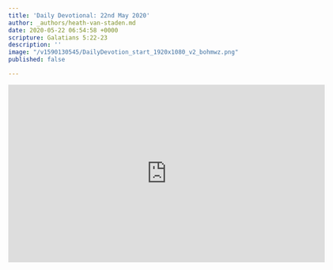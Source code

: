 ```yaml
---
title: 'Daily Devotional: 22nd May 2020'
author: _authors/heath-van-staden.md
date: 2020-05-22 06:54:58 +0000
scripture: Galatians 5:22-23
description: ''
image: "/v1590130545/DailyDevotion_start_1920x1080_v2_bohmwz.png"
published: false

---
```

<iframe src="https://player.vimeo.com/video/421240282" width="640" height="360" frameborder="0" allow="autoplay; fullscreen" allowfullscreen></iframe>